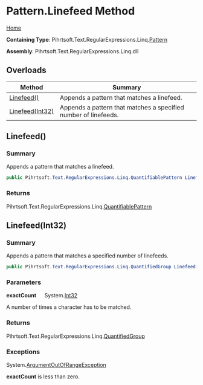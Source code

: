 # Pattern\.Linefeed Method

[Home](../../../../../../README.md)

**Containing Type**: Pihrtsoft\.Text\.RegularExpressions\.Linq\.[Pattern](../README.md)

**Assembly**: Pihrtsoft\.Text\.RegularExpressions\.Linq\.dll

## Overloads

| Method | Summary |
| ------ | ------- |
| [Linefeed()](#Pihrtsoft_Text_RegularExpressions_Linq_Pattern_Linefeed) | Appends a pattern that matches a linefeed\. |
| [Linefeed(Int32)](#Pihrtsoft_Text_RegularExpressions_Linq_Pattern_Linefeed_System_Int32_) | Appends a pattern that matches a specified number of linefeeds\. |

## Linefeed\(\) <a name="Pihrtsoft_Text_RegularExpressions_Linq_Pattern_Linefeed"></a>

### Summary

Appends a pattern that matches a linefeed\.

```csharp
public Pihrtsoft.Text.RegularExpressions.Linq.QuantifiablePattern Linefeed()
```

### Returns

Pihrtsoft\.Text\.RegularExpressions\.Linq\.[QuantifiablePattern](../../QuantifiablePattern/README.md)

## Linefeed\(Int32\) <a name="Pihrtsoft_Text_RegularExpressions_Linq_Pattern_Linefeed_System_Int32_"></a>

### Summary

Appends a pattern that matches a specified number of linefeeds\.

```csharp
public Pihrtsoft.Text.RegularExpressions.Linq.QuantifiedGroup Linefeed(int exactCount)
```

### Parameters

**exactCount** &emsp; System\.[Int32](https://docs.microsoft.com/en-us/dotnet/api/system.int32)

A number of times a character has to be matched\.

### Returns

Pihrtsoft\.Text\.RegularExpressions\.Linq\.[QuantifiedGroup](../../QuantifiedGroup/README.md)

### Exceptions

System\.[ArgumentOutOfRangeException](https://docs.microsoft.com/en-us/dotnet/api/system.argumentoutofrangeexception)

**exactCount** is less than zero\.

